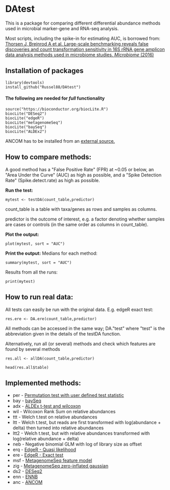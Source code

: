 DAtest
======

This is a package for comparing different differential abundance methods
used in microbial marker-gene and RNA-seq analysis.

Most scripts, including the spike-in for estimating AUC, is borrowed
from: [Thorsen J, Brejnrod A et al. Large-scale benchmarking reveals
false discoveries and count transformation sensitivity in 16S rRNA gene
amplicon data analysis methods used in microbiome studies. *Microbiome*
(2016)](https://microbiomejournal.biomedcentral.com/articles/10.1186/s40168-016-0208-8)

Installation of packages
------------------------

    library(devtools)
    install_github("Russel88/DAtest")

#### The following are needed for *full* functionality

    source("https://bioconductor.org/biocLite.R")
    biocLite("DESeq2")
    biocLite("edgeR")
    biocLite("metagenomeSeq")
    biocLite("baySeq")
    biocLite("ALDEx2")

ANCOM has to be installed from an [external
source.](https://www.niehs.nih.gov/research/resources/software/biostatistics/ancom/index.cfm)

How to compare methods:
-----------------------

A good method has a "False Positive Rate" (FPR) at ~0.05 or below, an
"Area Under the Curve" (AUC) as high as possible, and a "Spike Detection
Rate" (Spike.detect.rate) as high as possible.

**Run the test:**

    mytest <- testDA(count_table,predictor)

count\_table is a table with taxa/genes as rows and samples as columns.

predictor is the outcome of interest, e.g. a factor denoting whether
samples are cases or controls (in the same order as columns in
count\_table).

**Plot the output:**

    plot(mytest, sort = "AUC")

**Print the output:** Medians for each method:

    summary(mytest, sort = "AUC")

Results from all the runs:

    print(mytest)

How to run real data:
---------------------

All tests can easily be run with the original data. E.g. edgeR exact
test:

    res.ere <- DA.ere(count_table,predictor)

All methods can be accessed in the same way; DA."test" where "test" is
the abbreviation given in the details of the testDA function.

Alternatively, run all (or several) methods and check which features are
found by several methods

    res.all <- allDA(count_table,predictor)

    head(res.all$table)

Implemented methods:
--------------------

-   per - [Permutation test with user defined test
    statistic](https://microbiomejournal.biomedcentral.com/articles/10.1186/s40168-016-0208-8)
-   bay -
    [baySeq](https://bmcbioinformatics.biomedcentral.com/articles/10.1186/1471-2105-11-422)
-   adx - [ALDEx t-test and
    wilcoxon](http://journals.plos.org/plosone/article?id=10.1371/journal.pone.0067019)
-   wil - Wilcoxon Rank Sum on relative abundances
-   ttt - Welch t.test on relative abundances
-   ltt - Welch t.test, but reads are first transformed with
    log(abundance + delta) then turned into relative abundances
-   ltt2 - Welch t.test, but with relative abundances transformed with
    log(relative abundance + delta)
-   neb - Negative binomial GLM with log of library size as offset
-   erq - [EdgeR - Quasi
    likelihood](https://www.ncbi.nlm.nih.gov/pmc/articles/PMC2796818/)
-   ere - [EdgeR - Exact
    test](https://www.ncbi.nlm.nih.gov/pmc/articles/PMC2796818/)
-   msf - [MetagenomeSeq feature
    model](https://bioconductor.org/packages/release/bioc/html/metagenomeSeq.html)
-   zig - [MetagenomeSeq zero-inflated
    gaussian](https://www.nature.com/nmeth/journal/v10/n12/full/nmeth.2658.html)
-   ds2 -
    [DESeq2](https://genomebiology.biomedcentral.com/articles/10.1186/s13059-014-0550-8)
-   enn - [ENNB](https://cals.arizona.edu/~anling/software.htm)
-   anc - [ANCOM](https://www.ncbi.nlm.nih.gov/pubmed/26028277)

